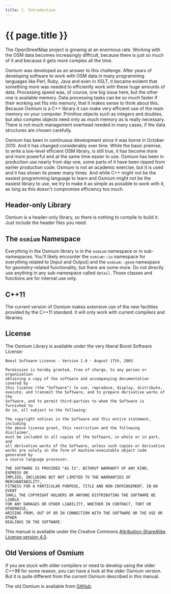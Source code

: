 ```yaml
---
title: 1. Introduction
---
```


# {{ page.title }}

The OpenStreetMap project is growing at an enormous rate. Working
with the OSM data becomes increasingly difficult, because there
is just so much of it and because it gets more complex all the
time.

Osmium was developed as an answer to this challenge. After years
of developing software to work with OSM data in many programming
languages like Perl, Ruby, Java and even in XSLT, it became
evident that something more was needed to efficiently work with
these huge amounts of data. Processing speed was, of course, one
big issue here, but the other one is available memory. Data
processing tasks can be so much faster if their working set fits
into memory, that it makes sense to think about this. Because
Osmium is a C++ library it can make very efficient use of the
main memory on your computer. Primitive objects such as integers
and doubles, but also complex objects need only as much memory
as is really necessary. There is not much management overhead
needed in many cases, if the data structures are chosen carefully.

Osmium has been in continuous development since it was borne in
October 2010. And it has changed considerably over time. While
the basic premise, to write a low-level efficient OSM library,
is still true, it has become more and more powerful and at the
same time easier to use. Osmium has been in production use nearly
from day one, some parts of it have been ripped from earlier
production code. Osmium is not an academic exercise, but it is
used and it has shown its power many times. And while C++ might
not be the easiest programming language to learn and Osmium
might not be the easiest library to use, we try to make it as
simple as possible to work with it, as long as this doesn't
compromise efficiency too much.
        
## Header-only Library

Osmium is a header-only library, so there is nothing to compile
to build it. Just include the header files you need.

## The `osmium` Namespace

Everything in the Osmium library is in the `osmium` namespace or
in sub-namespaces. You'll likely encounter the `osmium::io` namespace
for everything related to [Input and Output] and the `osmium::geom` namespace
for geometry-related functionality, but there are some more. Do
not directly use anything in any sub-namespace called `detail`. Those
classes and functions are for internal use only.

## C++11

The current version of Osmium makes extensive use of the new facilities
provided by the C++11 standard. It will only work with current compilers and
libraries.

## License

The Osmium Library is available under the very liberal Boost Software License:

    Boost Software License - Version 1.0 - August 17th, 2003

    Permission is hereby granted, free of charge, to any person or organization
    obtaining a copy of the software and accompanying documentation covered by
    this license (the "Software") to use, reproduce, display, distribute,
    execute, and transmit the Software, and to prepare derivative works of the
    Software, and to permit third-parties to whom the Software is furnished to
    do so, all subject to the following:

    The copyright notices in the Software and this entire statement, including
    the above license grant, this restriction and the following disclaimer,
    must be included in all copies of the Software, in whole or in part, and
    all derivative works of the Software, unless such copies or derivative
    works are solely in the form of machine-executable object code generated by
    a source language processor.

    THE SOFTWARE IS PROVIDED "AS IS", WITHOUT WARRANTY OF ANY KIND, EXPRESS OR
    IMPLIED, INCLUDING BUT NOT LIMITED TO THE WARRANTIES OF MERCHANTABILITY,
    FITNESS FOR A PARTICULAR PURPOSE, TITLE AND NON-INFRINGEMENT. IN NO EVENT
    SHALL THE COPYRIGHT HOLDERS OR ANYONE DISTRIBUTING THE SOFTWARE BE LIABLE
    FOR ANY DAMAGES OR OTHER LIABILITY, WHETHER IN CONTRACT, TORT OR OTHERWISE,
    ARISING FROM, OUT OF OR IN CONNECTION WITH THE SOFTWARE OR THE USE OR OTHER
    DEALINGS IN THE SOFTWARE.

This manual is available under the Creative Commons [Attribution-ShareAlike
License version 4.0](http://creativecommons.org/licenses/by-sa/4.0/).

## Old Versions of Osmium

If you are stuck with older compilers or need to develop
using the older C++98 for some reason, you can have a look
at the older Osmium version. But it is quite different from
the current Osmium described in this manual.

The old Osmium is available from [GitHub](https://github.com/joto/osmium).

